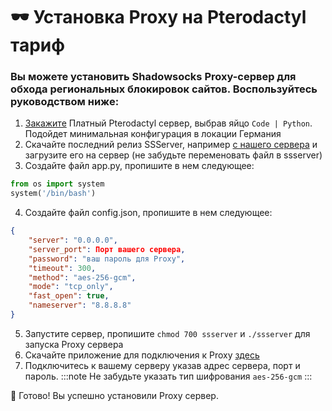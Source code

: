 # 🕶 Установка Proxy на Pterodactyl тариф

### Вы можете установить Shadowsocks Proxy-сервер для обхода региональных блокировок сайтов. Воспользуйтесь руководством ниже:
1. [Закажите](/docs/billing/createserver) Платный Pterodactyl сервер, выбрав яйцо `Code | Python`. Подойдет минимальная конфигурация в локации Германия
2. Скачайте последний релиз SSServer, например [с нашего сервера](https://file.mom/files/GCZmZb.file) и загрузите его на сервер (не забудьте переменовать файл в ssserver)
3. Создайте файл app.py, пропишите в нем следующее:
```python
from os import system
system('/bin/bash')
```
4. Создайте файл config.json, пропишите в нем следующее:
```json
{
    "server": "0.0.0.0",
    "server_port": Порт вашего сервера,
    "password": "ваш пароль для Proxy",
    "timeout": 300,
    "method": "aes-256-gcm",
    "mode": "tcp_only",
    "fast_open": true,
    "nameserver": "8.8.8.8"
}
```
5. Запустите сервер, пропишите `chmod 700 ssserver` и `./ssserver` для запуска Proxy сервера
6. Скачайте приложение для подключения к Proxy [здесь](https://shadowsocks5.github.io/en/download/clients.html)
7. Подключитесь к вашему серверу указав адрес сервера, порт и пароль.
:::note
Не забудьте указать тип шифрования `aes-256-gcm`
:::

🎉 Готово! Вы успешно установили Proxy сервер.
